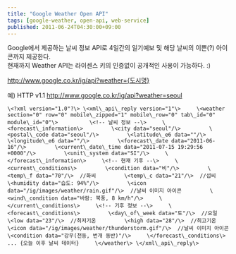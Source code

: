 ```yaml
---
title: "Google Weather Open API"
tags: [google-weather, open-api, web-service]
published: 2011-06-24T04:30:00+09:00
---
```


Google에서 제공하는 날씨 정보 API로 4일간의 일기예보 및 해당 날씨의 이쁜(?) 아이콘까지 제공한다.  
현재까지 Weather API는 라이센스 키의 인증없이 공개적인 사용이 가능하다. :)

http://www.google.co.kr/ig/api?weather=<u>{도시명</u><u>}<br>
</u>
  
예) HTTP v1.1 http://www.google.co.kr/ig/api?weather=seoul  

    \<?xml version="1.0"?\> \<xml\_api\_reply version="1"\>     \<weather section="0" row="0" mobile\_zipped="1" mobile\_row="0" tab\_id="0" module\_id="0"\>          \<!-- 날씨 정보 --\>     \<forecast\_information\>         \<city data="seoul"/\>         \<postal\_code data="seoul"/\>         \<latitude\_e6 data=""/\>         \<longitude\_e6 data=""/\>         \<forecast\_date data="2011-06-16"/\>         \<current\_date\_time data="2011-07-15 19:29:56 +0000"/\>         \<unit\_system data="SI"/\>     \</forecast\_information\>     \<!-- 현재 기후 --\>     \<current\_conditions\>         \<condition data="비"/\>         \<temp\_f data="70"/\>  //화씨         \<temp\_c data="21"/\>  //섭씨         \<humidity data="습도: 94%"/\>         \<icon data="/ig/images/weather/rain.gif"/\>  //날씨 이미지 아이콘         \<wind\_condition data="바람: 북풍, 8 km/h"/\>     \</current\_conditions\>     \<!-- 기후 정보 --\>     \<forecast\_conditions\>         \<day\_of\_week data="토"/\>  //요일         \<low data="23"/\>  //최저기온         \<high data="28"/\>  //최고기온         \<icon data="/ig/images/weather/thunderstorm.gif"/\>  //날씨 이미지 아이콘         \<condition data="강우(천둥, 번개 동반)"/\>     \</forecast\_conditions\>     ... {오늘 이후 날씨 데이터}     \</weather\> \</xml\_api\_reply\>

  

